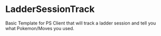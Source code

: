 # LadderSessionTrack

Basic Template for PS Client that will track a ladder session and tell you what Pokemon/Moves you used.
